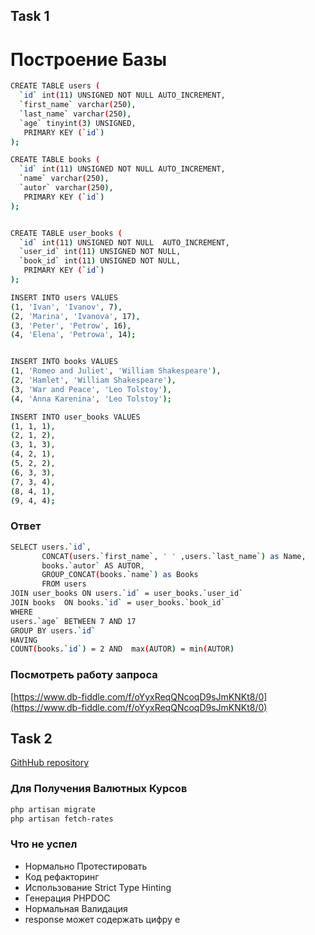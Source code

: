 
## Task 1
# Построение Базы 


```sh
CREATE TABLE users (
  `id` int(11) UNSIGNED NOT NULL AUTO_INCREMENT,
  `first_name` varchar(250),
  `last_name` varchar(250),
  `age` tinyint(3) UNSIGNED,
   PRIMARY KEY (`id`)
);

CREATE TABLE books (
  `id` int(11) UNSIGNED NOT NULL AUTO_INCREMENT,
  `name` varchar(250),
  `autor` varchar(250),
   PRIMARY KEY (`id`)
);


CREATE TABLE user_books (
  `id` int(11) UNSIGNED NOT NULL  AUTO_INCREMENT,
  `user_id` int(11) UNSIGNED NOT NULL,
  `book_id` int(11) UNSIGNED NOT NULL,
   PRIMARY KEY (`id`)
);

INSERT INTO users VALUES
(1, 'Ivan', 'Ivanov', 7),
(2, 'Marina', 'Ivanova', 17),
(3, 'Peter', 'Petrow', 16),
(4, 'Elena', 'Petrowa', 14);


INSERT INTO books VALUES
(1, 'Romeo and Juliet', 'William Shakespeare'),
(2, 'Hamlet', 'William Shakespeare'),
(3, 'War and Peace', 'Leo Tolstoy'),
(4, 'Anna Karenina', 'Leo Tolstoy');

INSERT INTO user_books VALUES
(1, 1, 1),
(2, 1, 2),
(3, 1, 3),
(4, 2, 1),
(5, 2, 2),
(6, 3, 3),
(7, 3, 4),
(8, 4, 1),
(9, 4, 4);
```
### Ответ
```sh
SELECT users.`id`, 
       CONCAT(users.`first_name`, ' ' ,users.`last_name`) as Name,
       books.`autor` AS AUTOR,
       GROUP_CONCAT(books.`name`) as Books
       FROM users
JOIN user_books ON users.`id` = user_books.`user_id`
JOIN books  ON books.`id` = user_books.`book_id`
WHERE
users.`age` BETWEEN 7 AND 17
GROUP BY users.`id` 
HAVING 
COUNT(books.`id`) = 2 AND  max(AUTOR) = min(AUTOR)
```
### Посмотреть работу запроса
[https://www.db-fiddle.com/f/oYyxReqQNcoqD9sJmKNKt8/0](https://www.db-fiddle.com/f/oYyxReqQNcoqD9sJmKNKt8/0)


## Task 2
[GithHub repository](https://github.com/Hrant1020/currency_api)

### Для Получения Валютных Курсов
```sh
php artisan migrate
php artisan fetch-rates
```
### Что не успел
- Нормально Протестировать
- Код рефакторинг
- Использование Strict Type Hinting
- Генерация PHPDOC
- Нормальная Валидация
- response  может содержать  цифру e 

